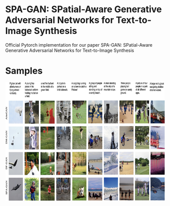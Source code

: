 # SPA-GAN: SPatial-Aware Generative Adversarial Networks for Text-to-Image Synthesis

Official Pytorch implementation for our paper SPA-GAN: SPatial-Aware Generative Adversarial Networks for Text-to-Image Synthesis

# Samples
<img src="results.jpeg" width="820px" height="374px"/>


